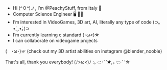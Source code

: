 - Hi (^０^)ノ, I’m @PeachyStuff, from Italy 🍕
- Computer Science Engineer 🖥️ 👩‍💻
- I’m interested in VideoGames, 3D art, AI, literally any type of code  (⊃｡•́‿•̀｡)⊃
- I’m currently learning c standard (･ω<)☆
- I can collaborate on videogame projects 

(　･ω･)☞ (check out my 3D artist abilities on instagram @blender_noobie)



That's all, thank you everybody! (ﾉ>ω<)ﾉ :｡･:*:･ﾟ’★,｡･:*:･ﾟ’☆
<!---
PeachyStuff/PeachyStuff is a ✨ special ✨ repository because its `README.md` (this file) appears on your GitHub profile.
You can click the Preview link to take a look at your changes.
--->


